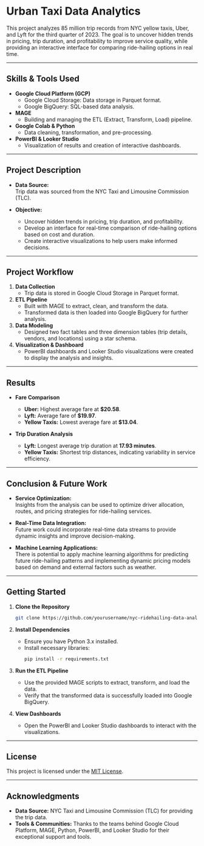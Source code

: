 # Urban Taxi Data Analytics

This project analyzes 85 million trip records from NYC yellow taxis, Uber, and Lyft for the third quarter of 2023. The goal is to uncover hidden trends in pricing, trip duration, and profitability to improve service quality, while providing an interactive interface for comparing ride-hailing options in real time.

---

## Skills & Tools Used

- **Google Cloud Platform (GCP)**
  - Google Cloud Storage: Data storage in Parquet format.
  - Google BigQuery: SQL-based data analysis.
- **MAGE**
  - Building and managing the ETL (Extract, Transform, Load) pipeline.
- **Google Colab & Python**
  - Data cleaning, transformation, and pre-processing.
- **PowerBI & Looker Studio**
  - Visualization of results and creation of interactive dashboards.

---

## Project Description

- **Data Source:**  
  Trip data was sourced from the NYC Taxi and Limousine Commission (TLC).

- **Objective:**  
  - Uncover hidden trends in pricing, trip duration, and profitability.
  - Develop an interface for real-time comparison of ride-hailing options based on cost and duration.
  - Create interactive visualizations to help users make informed decisions.

---

## Project Workflow

1. **Data Collection**
   - Trip data is stored in Google Cloud Storage in Parquet format.
2. **ETL Pipeline**
   - Built with MAGE to extract, clean, and transform the data.
   - Transformed data is then loaded into Google BigQuery for further analysis.
3. **Data Modeling**
   - Designed two fact tables and three dimension tables (trip details, vendors, and locations) using a star schema.
4. **Visualization & Dashboard**
   - PowerBI dashboards and Looker Studio visualizations were created to display the analysis and insights.

---

## Results

- **Fare Comparison**
  - **Uber:** Highest average fare at **$20.58**.
  - **Lyft:** Average fare of **$19.97**.
  - **Yellow Taxis:** Lowest average fare at **$13.04**.

- **Trip Duration Analysis**
  - **Lyft:** Longest average trip duration at **17.93 minutes**.
  - **Yellow Taxis:** Shortest trip distances, indicating variability in service efficiency.

---

## Conclusion & Future Work

- **Service Optimization:**  
  Insights from the analysis can be used to optimize driver allocation, routes, and pricing strategies for ride-hailing services.

- **Real-Time Data Integration:**  
  Future work could incorporate real-time data streams to provide dynamic insights and improve decision-making.

- **Machine Learning Applications:**  
  There is potential to apply machine learning algorithms for predicting future ride-hailing patterns and implementing dynamic pricing models based on demand and external factors such as weather.

---

## Getting Started

1. **Clone the Repository**
   ```bash
   git clone https://github.com/yourusername/nyc-ridehailing-data-analysis.git

2. **Install Dependencies**
   - Ensure you have Python 3.x installed.
   - Install necessary libraries:
     ```bash
     pip install -r requirements.txt
     ```

3. **Run the ETL Pipeline**
   - Use the provided MAGE scripts to extract, transform, and load the data.
   - Verify that the transformed data is successfully loaded into Google BigQuery.

4. **View Dashboards**
   - Open the PowerBI and Looker Studio dashboards to interact with the visualizations.

---

## License

This project is licensed under the [MIT License](LICENSE).

---

## Acknowledgments

- **Data Source:** NYC Taxi and Limousine Commission (TLC) for providing the trip data.
- **Tools & Communities:** Thanks to the teams behind Google Cloud Platform, MAGE, Python, PowerBI, and Looker Studio for their exceptional support and tools.
